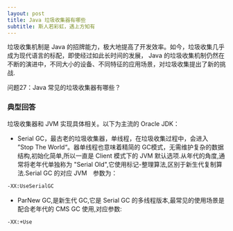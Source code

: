 ```yaml
---
layout: post
title: Java 垃圾收集器有哪些
subtitle: 斯人若彩虹，遇上方知有
---
```

垃圾收集机制是 Java 的招牌能力，极大地提高了开发效率。如今，垃圾收集几乎成为现代语言的标配，即使经过如此长时间的发展， Java 的垃圾收集机制仍然在不断的演进中，不同大小的设备、不同特征的应用场景，对垃圾收集提出了新的挑战.

问题27：Java 常见的垃圾收集器有哪些？

### 典型回答
垃圾收集器和 JVM 实现具体相关。以下为主流的 Oracle JDK：
* Serial GC，最古老的垃圾收集器，单线程，在垃圾收集过程中，会进入 ”Stop The World“。器单线程也意味着精简的 GC模式，无需维护复杂的数据结构,初始化简单,所以一直是 Client 模式下的 JVM 默认选项.从年代的角度,通常将老年代单独称为 "Serial Old",它使用标记-整理算法,区别于新生代复制算法.Serial GC 的对应 JVM　参数为：

~~~　bash
-XX:UseSerialGC
~~~

* ParNew GC,是新生代 GC,它是 Serial GC 的多线程版本,最常见的使用场景是配合老年代的 CMS GC 使用,对应参数:

~~~ bash
-XX:+Use